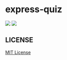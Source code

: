 express-quiz
======================
![][david-url]
![][license-url]




## LICENSE ##

[MIT License](https://raw.githubusercontent.com/leftstick/express-quiz/master/LICENSE)


[david-url]: https://david-dm.org/leftstick/express-quiz.png
[license-url]: https://img.shields.io/github/license/leftstick/express-quiz.svg